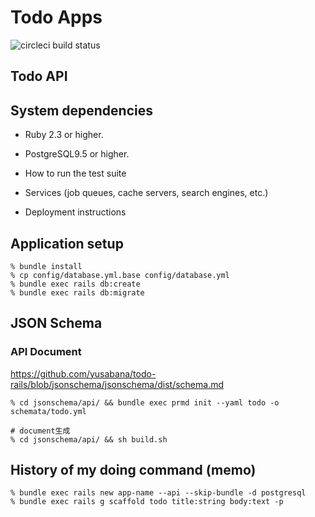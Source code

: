 # Todo Apps

![circleci build status](https://circleci.com/gh/yusabana/todo-rails.svg?style=shield&circle-token=cadc9aaaefbf25ba57033583b2b7f724be153b92)

## Todo API

## System dependencies

* Ruby 2.3 or higher.
* PostgreSQL9.5 or higher.


* How to run the test suite
* Services (job queues, cache servers, search engines, etc.)
* Deployment instructions


## Application setup

```
% bundle install
% cp config/database.yml.base config/database.yml
% bundle exec rails db:create
% bundle exec rails db:migrate
```

## JSON Schema

### API Document
https://github.com/yusabana/todo-rails/blob/jsonschema/jsonschema/dist/schema.md



```
% cd jsonschema/api/ && bundle exec prmd init --yaml todo -o schemata/todo.yml

# document生成
% cd jsonschema/api/ && sh build.sh
```



## History of my doing command (memo)

```
% bundle exec rails new app-name --api --skip-bundle -d postgresql
% bundle exec rails g scaffold todo title:string body:text -p
```
